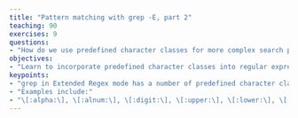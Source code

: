 ```yaml
---
title: "Pattern matching with grep -E, part 2"
teaching: 90
exercises: 9
questions:
- "How do we use predefined character classes for more complex search patterns?"
objectives:
- "Learn to incorporate predefined character classes into regular expressions"
keypoints:
- "grep in Extended Regex mode has a number of predefined character classes"
- "Examples include:"
- "\[:alpha:\], \[:alnum:\], \[:digit:\], \[:upper:\], \[:lower:\], \[:punct:\], \[:space:\]"
---
```


